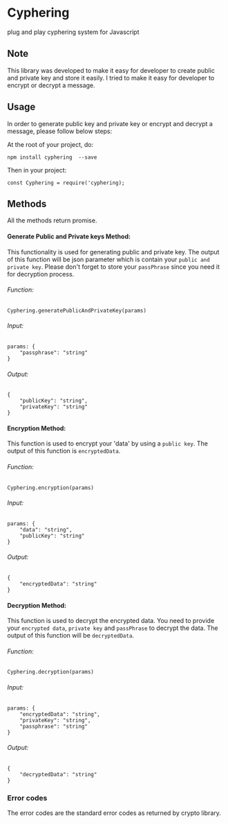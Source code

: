 # Cyphering

plug and play cyphering system for Javascript

## Note

This library was developed to make it easy for developer to create public and private key and store it easily. I tried to make it easy for developer to encrypt or decrypt a message.

## Usage

In order to generate public key and private key or encrypt and decrypt a message, please follow below steps:

At the root of your project, do:

```
npm install cyphering  --save
```

Then in your project:

```
const Cyphering = require('cyphering);
```

## Methods

All the methods return promise.

#### Generate Public and Private keys Method:

This functionality is used for generating public and private key. The output of this function will be json parameter which is contain your `public and private key`. Please don't forget to store your `passPhrase` since you need it for decryption process.

###### Function:
```
Cyphering.generatePublicAndPrivateKey(params)
```
###### Input:
```
params: {
    "passphrase": "string"
}
````
###### Output:
```
{
    "publicKey": "string",
    "privateKey": "string"
}
````

#### Encryption Method:
This function is used to encrypt your 'data' by using a `public key`.  The output of this function is `encryptedData`.

###### Function:
```
Cyphering.encryption(params)
```
###### Input:
```
params: {
    "data": "string",
    "publicKey": "string"
}
````
###### Output:
```
{
    "encryptedData": "string"
}
````
#### Decryption Method:
This function is used to decrypt the encrypted data. You need to provide your `encrypted data`, `private key` and `passPhrase` to decrypt the data. The output of this function will be `decryptedData`. 

###### Function:
```
Cyphering.decryption(params)
```
###### Input:
```
params: {
    "encryptedData": "string",
    "privateKey": "string",
    "passphrase": "string"
}
````
###### Output:
```
{
    "decryptedData": "string"    
}
````


### Error codes
The error codes are the standard error codes as returned by crypto library.